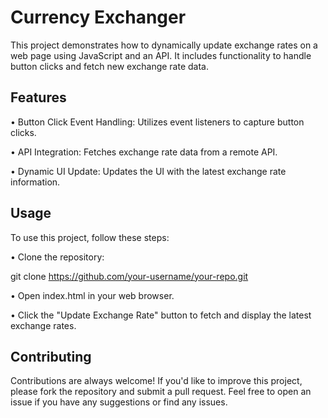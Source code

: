 
# Currency Exchanger

This project demonstrates how to dynamically update exchange rates on a web page using JavaScript and an API. It includes functionality to handle button clicks and fetch new exchange rate data.


## Features
• Button Click Event Handling: Utilizes event listeners to capture button clicks.

• API Integration: Fetches exchange rate data from a remote API.

• Dynamic UI Update: Updates the UI with the latest exchange rate information. 
## Usage
To use this project, follow these steps:

•  Clone the repository:

  git clone https://github.com/your-username/your-repo.git

• Open index.html in your web browser.

• Click the "Update Exchange Rate" button to fetch and display the latest exchange rates.
## Contributing

Contributions are always welcome!
 If you'd like to improve this project, please fork the repository and submit a pull request. Feel free to open an issue if you have any suggestions or find any issues.

